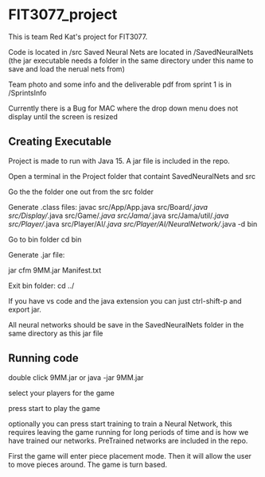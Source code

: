 # FIT3077_project
This is team Red Kat's project for FIT3077.

Code is located in /src 
Saved Neural Nets are located in /SavedNeuralNets (the jar executable needs a folder in the same directory under this name to save and load the nerual nets from)

Team photo and some info and the deliverable pdf from sprint 1 is in /SprintsInfo


Currently there is a Bug for MAC where the drop down menu does not display until the screen is resized

## Creating Executable
Project is made to run with Java 15. A jar file is included in the repo.

Open a terminal in the Project folder that containt SavedNeuralNets and src

Go the the folder one out from the src folder


Generate .class files:
javac src/App/App.java src/Board/*.java src/Display/*.java src/Game/*.java src/Jama/*.java src/Jama/util/*.java src/Player/*.java src/Player/AI/*.java src/Player/AI/NeuralNetwork/*.java -d bin


Go to bin folder cd bin

Generate .jar file:

jar cfm 9MM.jar Manifest.txt

Exit bin folder:
cd ../


If you have vs code and the java extension you can just ctrl-shift-p and export jar.

All neural networks should be save in the SavedNeuralNets folder in the same directory as this jar file

## Running code
double click 9MM.jar 
or
java -jar 9MM.jar

select your players for the game

press start to play the game

optionally you can press start training to train a Neural Network, this requires leaving the game running for long periods of time and is how we have trained our networks. PreTrained networks are included in the repo.

First the game will enter piece placement mode. Then it will allow the user to move pieces around. The game is turn based.
